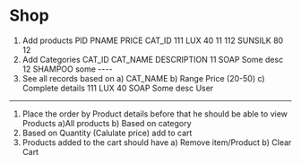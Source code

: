 # Shop
1) Add products
     PID PNAME PRICE CAT_ID
	 111 LUX   40    11
	 112 SUNSILK 80  12
2) Add Categories
     CAT_ID CAT_NAME DESCRIPTION
	 11     SOAP     Some desc
	 12     SHAMPOO  some ----
3) See all records based on
		a) CAT_NAME
		b) Range Price  (20-50)
		c) Complete details
		   111 LUX   40    SOAP     Some desc
User
---------------
1) Place the order by Product details
   before that he should be able to view
      Products a)All products
	           b) Based on category
2) Based on Quantity (Calulate price) add to cart
3) Products added to the cart should have
	a) Remove item/Product
	b) Clear Cart
